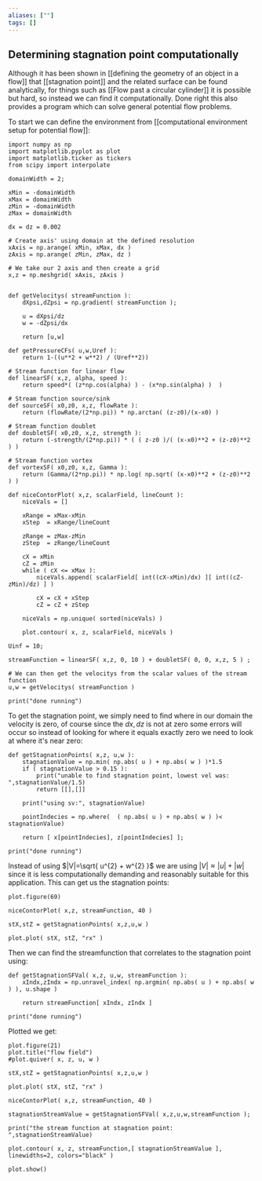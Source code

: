 ```yaml
---
aliases: [""]
tags: []
---
```


## Determining stagnation point computationally

Although it has been shown in [[defining the geometry of an object in a flow]] that [[stagnation point]] and the related surface can be found analytically, for things such as [[Flow past a circular cylinder]] it is possible but hard, so instead we can find it computationally. Done right this also provides a program which can solve general potential flow problems.

To start we can define the environment from [[computational environment setup for potential flow]]:


```jupyter
import numpy as np
import matplotlib.pyplot as plot
import matplotlib.ticker as tickers
from scipy import interpolate

domainWidth = 2;

xMin = -domainWidth
xMax = domainWidth
zMin = -domainWidth
zMax = domainWidth

dx = dz = 0.002

# Create axis' using domain at the defined resolution
xAxis = np.arange( xMin, xMax, dx )
zAxis = np.arange( zMin, zMax, dz )

# We take our 2 axis and then create a grid
x,z = np.meshgrid( xAxis, zAxis )
 

def getVelocitys( streamFunction ):
	dXpsi,dZpsi = np.gradient( streamFunction );
	
	u = dXpsi/dz
	w = -dZpsi/dx
	
	return [u,w]

def getPressureCFs( u,w,Uref ):
	return 1-((u**2 + w**2) / (Uref**2))

# Stream function for linear flow
def linearSF( x,z, alpha, speed ):
    return speed*( (z*np.cos(alpha) ) - (x*np.sin(alpha) )  )

# Stream function source/sink
def sourceSF( x0,z0, x,z, flowRate ): 
    return (flowRate/(2*np.pi)) * np.arctan( (z-z0)/(x-x0) )

# Stream function doublet
def doubletSF( x0,z0, x,z, strength ): 
    return (-strength/(2*np.pi)) * ( ( z-z0 )/( (x-x0)**2 + (z-z0)**2 ) )

# Stream function vortex
def vortexSF( x0,z0, x,z, Gamma ): 
    return (Gamma/(2*np.pi)) * np.log( np.sqrt( (x-x0)**2 + (z-z0)**2 ) )
 
def niceContorPlot( x,z, scalarField, lineCount ):
	niceVals = []

	xRange = xMax-xMin
	xStep  = xRange/lineCount

	zRange = zMax-zMin
	zStep  = zRange/lineCount

	cX = xMin
	cZ = zMin
	while ( cX <= xMax ):
		niceVals.append( scalarField[ int((cX-xMin)/dx) ][ int((cZ-zMin)/dz) ] )

		cX = cX + xStep
		cZ = cZ + zStep

	niceVals = np.unique( sorted(niceVals) )

	plot.contour( x, z, scalarField, niceVals )

Uinf = 10;

streamFunction = linearSF( x,z, 0, 10 ) + doubletSF( 0, 0, x,z, 5 ) ;

# We can then get the velocitys from the scalar values of the stream function
u,w = getVelocitys( streamFunction )

print("done running")
```

To get the stagnation point, we simply need to find where in our domain the velocity is zero, of course since the $dx,dz$ is not at zero some errors will occur so instead of looking for where it equals exactly zero we need to look at where it's near zero:

```jupyter
def getStagnationPoints( x,z, u,w ): 
	stagnationValue = np.min( np.abs( u ) + np.abs( w ) )*1.5
	if ( stagnationValue > 0.15 ):
		print("unable to find stagnation point, lowest vel was: ",stagnationValue/1.5)
		return [[],[]]

	print("using sv:", stagnationValue)

	pointIndecies = np.where(  ( np.abs( u ) + np.abs( w ) )< stagnationValue) 

	return [ x[pointIndecies], z[pointIndecies] ];

print("done running")
```

Instead of using $|V|=\sqrt{ u^{2} + w^{2} }$ we are using $|V|\approx |u| + |w|$ since it is less computationally demanding and reasonably suitable for this application. This can get us the stagnation points:
```jupyter
plot.figure(69)

niceContorPlot( x,z, streamFunction, 40 )

stX,stZ = getStagnationPoints( x,z,u,w )

plot.plot( stX, stZ, "rx" )
```

Then we can find the streamfunction that correlates to the stagnation point using:
```jupyter
def getStagnationSFVal( x,z, u,w, streamFunction ):
	xIndx,zIndx = np.unravel_index( np.argmin( np.abs( u ) + np.abs( w ) ), u.shape ) 

	return streamFunction[ xIndx, zIndx ]

print("done running")
```

Plotted we get:
```jupyter
plot.figure(21)
plot.title("flow field")
#plot.quiver( x, z, u, w )

stX,stZ = getStagnationPoints( x,z,u,w )

plot.plot( stX, stZ, "rx" )

niceContorPlot( x,z, streamFunction, 40 )

stagnationStreamValue = getStagnationSFVal( x,z,u,w,streamFunction );

print("the stream function at stagnation point: ",stagnationStreamValue)

plot.contour( x, z, streamFunction,[ stagnationStreamValue ], linewidths=2, colors="black" )

plot.show()
```
